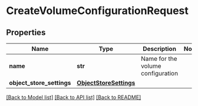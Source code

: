 # CreateVolumeConfigurationRequest

## Properties
Name | Type | Description | Notes
------------ | ------------- | ------------- | -------------
**name** | **str** | Name for the volume configuration | 
**object_store_settings** | [**ObjectStoreSettings**](ObjectStoreSettings.md) |  | 

[[Back to Model list]](../README.md#documentation-for-models) [[Back to API list]](../README.md#documentation-for-api-endpoints) [[Back to README]](../README.md)


